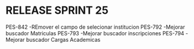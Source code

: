 # RELEASE SPRINT 25
PES-842 -REmover el campo de selecionar institucion
PES-792 -Mejorar buscador Matriculas
PES-793 -Mejorar buscador inscripciones
PES-794 -Mejorar buscador Cargas Academicas
